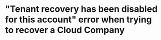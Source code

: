 # "Tenant recovery has been disabled for this account" error when trying to recover a Cloud Company

